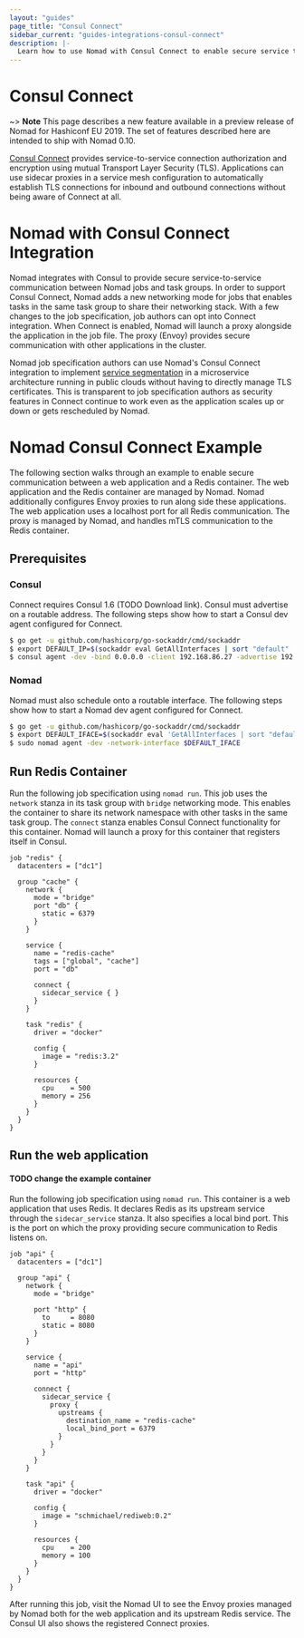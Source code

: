 ```yaml
---
layout: "guides"
page_title: "Consul Connect"
sidebar_current: "guides-integrations-consul-connect"
description: |-
  Learn how to use Nomad with Consul Connect to enable secure service to service communication
---
```


# Consul Connect

~> **Note** This page describes a new feature available in a preview release of Nomad for Hashiconf EU 2019.
The set of features described here are intended to ship with Nomad 0.10.

[Consul Connect](https://www.consul.io/docs/connect/index.html) provides service-to-service connection
authorization and encryption using mutual Transport Layer Security (TLS). Applications can use sidecar proxies in a service mesh
configuration to automatically establish TLS connections for inbound and outbound connections
without being aware of Connect at all.

# Nomad with Consul Connect Integration

Nomad integrates with Consul to provide secure service-to-service communication between
Nomad jobs and task groups. In order to support Consul Connect, Nomad adds a new networking
mode for jobs that enables tasks in the same task group to share their networking stack. With
a few changes to the job specification, job authors can opt into Connect integration. When Connect
is enabled, Nomad will launch a proxy alongside the application in the job file. The proxy (Envoy)
provides secure communication with other applications in the cluster.

Nomad job specification authors can use Nomad's Consul Connect integration to implement
[service segmentation](https://www.consul.io/segmentation.html) in a
microservice architecture running in public clouds without having to directly manage
TLS certificates. This is transparent to job specification authors as security features
in Connect continue to work even as the application scales up or down or gets rescheduled by Nomad.

# Nomad Consul Connect Example

The following section walks through an example to enable secure communication
between a web application and a Redis container. The web application and
the Redis container are managed by Nomad. Nomad additionally configures
Envoy proxies to run along side these applications. The web application uses
a localhost port for all Redis communication. The proxy is managed by Nomad, and
handles mTLS communication to the Redis container.

## Prerequisites

### Consul

Connect requires Consul 1.6 (TODO Download link). Consul must advertise on a routable
address. The following steps show how to start a Consul dev agent configured for Connect.

```sh
$ go get -u github.com/hashicorp/go-sockaddr/cmd/sockaddr
$ export DEFAULT_IP=$(sockaddr eval GetAllInterfaces | sort "default" | exclude "type" "IPv6" | limit 1 | attr "address")
$ consul agent -dev -bind 0.0.0.0 -client 192.168.86.27 -advertise 192.168.86.27
```

### Nomad

Nomad must also schedule onto a routable interface. The following steps show how to start
a Nomad dev agent configured for Connect.

```sh
$ go get -u github.com/hashicorp/go-sockaddr/cmd/sockaddr
$ export DEFAULT_IFACE=$(sockaddr eval 'GetAllInterfaces | sort "default" | unique "name" | attr "name"')
$ sudo nomad agent -dev -network-interface $DEFAULT_IFACE
```

## Run Redis Container

Run the following job specification using `nomad run`. This job
uses the `network` stanza in its task group with `bridge` networking mode.
This enables the container to share its network namespace with other tasks in the
same task group. The `connect` stanza enables Consul Connect functionality for this
container. Nomad will launch a proxy for this container that registers itself in Consul.

```hcl
job "redis" {
  datacenters = ["dc1"]

  group "cache" {
    network {
      mode = "bridge"
      port "db" {
        static = 6379
      }
    }

    service {
      name = "redis-cache"
      tags = ["global", "cache"]
      port = "db"

      connect {
        sidecar_service { }
      }
    }

    task "redis" {
      driver = "docker"

      config {
        image = "redis:3.2"
      }

      resources {
        cpu    = 500
        memory = 256
      }
    }
  }
}
```

## Run the web application
#### TODO change the example container

Run the following job specification using `nomad run`. This container is a web application
that uses Redis. It declares Redis as its upstream service through the `sidecar_service` stanza.
It also specifies a local bind port. This is the port on which the proxy providing secure communication
to Redis listens on.

```hcl
job "api" {
  datacenters = ["dc1"]

  group "api" {
    network {
      mode = "bridge"

      port "http" {
        to     = 8080
        static = 8080
      }
    }

    service {
      name = "api"
      port = "http"

      connect {
        sidecar_service {
          proxy {
            upstreams {
              destination_name = "redis-cache"
              local_bind_port = 6379
            }
          }
        }
      }
    }

    task "api" {
      driver = "docker"

      config {
        image = "schmichael/rediweb:0.2"
      }

      resources {
        cpu    = 200
        memory = 100
      }
    }
  }
}
```

After running this job, visit the Nomad UI to see the Envoy proxies managed by Nomad
both for the web application and its upstream Redis service. The Consul UI also shows
the registered Connect proxies.